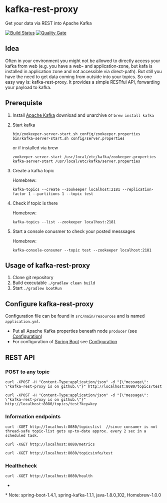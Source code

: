 # kafka-rest-proxy
Get your data via REST into Apache Kafka

[![Build Status](https://travis-ci.org/markush81/kafka-rest-proxy.svg?branch=master)](https://travis-ci.org/markush81/kafka-rest-proxy) [![Quality Gate](https://sonarcloud.io/api/project_badges/measure?project=markush81.org.mh.kafka.rest.proxy&metric=alert_status)](https://sonarcloud.io/dashboard?id=markush81.org.mh.kafka.rest.proxy)


## Idea

Often in your environment you might not be allowed to directly access your kafka from web (e.g. you have a web- and application-zone, but kafa is installed in application zone and not accessible via direct-path). But still you have the need to get data coming from outside into your topics. So one easy way is: kafka-rest-proxy. It provides a simple RESTful API, forwarding your payload to kafka.

## Prerequiste

1. Install [Apache Kafka](http://kafka.apache.org) download and unarchive or `brew install kafka`
2. Start kafka

	```
	bin/zookeeper-server-start.sh config/zookeeper.properties
	bin/kafka-server-start.sh config/server.properties
	```
	
	or if installed via brew
	
	```
	zookeeper-server-start /usr/local/etc/kafka/zookeeper.properties
	kafka-server-start /usr/local/etc/kafka/server.properties
	```
	
3. Create a kafka topic

   Homebrew:
   ```
   kafka-topics --create --zookeeper localhost:2181 --replication-factor 1 --partitions 1 --topic test
   ```

4. Check if topic is there

   Homebrew:
   ```
   kafka-topics --list --zookeeper localhost:2181
   ```

5. Start a console conusmer to check your posted messsages

   Homebrew:
   ```
   kafka-console-consumer --topic test --zookeeper localhost:2181
   ```

## Usage of kafka-rest-proxy

1. Clone git repository
2. Build executable `./gradlew clean build`
3. Start `./gradlew bootRun`

## Configure kafka-rest-proxy

Configuration file can be found in `src/main/resources` and is named `application.yml`.

- Put all Apache Kafka properties beneath node `producer` (see [Configuration](http://kafka.apache.org/documentation.html#configuration))
- For configuration of [Spring Boot](http://docs.spring.io/spring-boot/docs/current/reference/html/) see [Configuration](http://docs.spring.io/spring-boot/docs/current/reference/html/common-application-properties.html)

## REST API

### POST to any topic

```
curl -XPOST -H "Content-Type:application/json" -d "{\"message\": \"kafka-rest-proxy is on github.\"}" http://localhost:8080/topics/test

curl -XPOST -H "Content-Type:application/json" -d "{\"message\": \"kafka-rest-proxy is on github.\"}" http://localhost:8080/topics/test?key=key

```

### Information endpoints

```
curl -XGET http://localhost:8080/topicslist  //since consumer is not thread-safe topic-list gets up-to-date approx. every 2 sec in a scheduled task.

curl -XGET http://localhost:8080/metrics

curl -XGET http://localhost:8080/topicsinfo/test
```


### Healthcheck

```
curl -XGET http://localhost:8080/health
```

-

\* Note: spring-boot-1.4.1, spring-kafka-1.1.1, java-1.8.0_102, Homebrew-1.0.0
